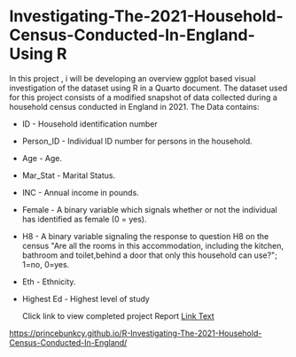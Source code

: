 # Investigating-The-2021-Household-Census-Conducted-In-England- Using R
In this project , i will be developing an overview  ggplot based visual investigation of the dataset using R in a Quarto document. The dataset used for this project consists of a modified snapshot of data collected during a household census conducted in England in 2021. The Data contains:

* ID - Household identification number
* Person_ID - Individual ID number for persons in the household.
* Age - Age.
* Mar_Stat - Marital Status.
* INC - Annual income in pounds.
* Female - A binary variable which signals whether or not the individual has identified
as female (0 = yes).
* H8 - A binary variable signaling the response to question H8 on the census "Are all the rooms in this accommodation, including the kitchen, bathroom and toilet,behind a door that only this household can use?"; 1=no, 0=yes.
* Eth - Ethnicity.
* Highest Ed - Highest level of study

  Click link to view completed project Report
[Link Text](https://princebunkcy.github.io/R-Investigating-The-2021-Household-Census-Conducted-In-England/2225363-2.html)

https://princebunkcy.github.io/R-Investigating-The-2021-Household-Census-Conducted-In-England/

